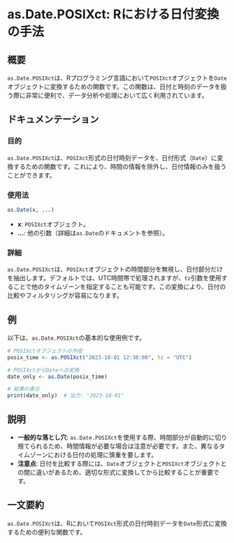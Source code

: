 <!--
Meta Description: # as.Date.POSIXct: Rにおける日付変換の手法 ## 概要 `as.Date.POSIXct`は、Rプログラミング言語において`POSIXct`オブジェクトを`Date`オブジェクトに変換するための関数です。この関数は、日付と時刻のデータを扱う際に非常に便利で、データ分析や処理におい...
Meta Keywords: date, posixct, 形式の日付時刻データを, posix_time, 2023
-->

# as.Date.POSIXct: Rにおける日付変換の手法

## 概要
`as.Date.POSIXct`は、Rプログラミング言語において`POSIXct`オブジェクトを`Date`オブジェクトに変換するための関数です。この関数は、日付と時刻のデータを扱う際に非常に便利で、データ分析や処理において広く利用されています。

## ドキュメンテーション
### 目的
`as.Date.POSIXct`は、`POSIXct`形式の日付時刻データを、日付形式（`Date`）に変換するための関数です。これにより、時間の情報を除外し、日付情報のみを扱うことができます。

### 使用法
```R
as.Date(x, ...)
```
- **x**: `POSIXct`オブジェクト。
- **...**: 他の引数（詳細は`as.Date`のドキュメントを参照）。

### 詳細
`as.Date.POSIXct`は、`POSIXct`オブジェクトの時間部分を無視し、日付部分だけを抽出します。デフォルトでは、UTC時間帯で処理されますが、`tz`引数を使用することで他のタイムゾーンを指定することも可能です。この変換により、日付の比較やフィルタリングが容易になります。

## 例
以下は、`as.Date.POSIXct`の基本的な使用例です。

```R
# POSIXctオブジェクトの作成
posix_time <- as.POSIXct("2023-10-01 12:30:00", tz = "UTC")

# POSIXctからDateへの変換
date_only <- as.Date(posix_time)

# 結果の表示
print(date_only)  # 出力: "2023-10-01"
```

## 説明
- **一般的な落とし穴**: `as.Date.POSIXct`を使用する際、時間部分が自動的に切り捨てられるため、時間情報が必要な場合は注意が必要です。また、異なるタイムゾーンにおける日付の処理に慎重を要します。
- **注意点**: 日付を比較する際には、`Date`オブジェクトと`POSIXct`オブジェクトとの間に違いがあるため、適切な形式に変換してから比較することが重要です。

## 一文要約
`as.Date.POSIXct`は、Rにおいて`POSIXct`形式の日付時刻データを`Date`形式に変換するための便利な関数です。